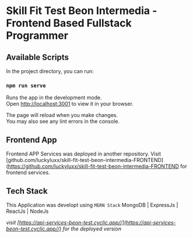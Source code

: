 # Skill Fit Test Beon Intermedia - Frontend Based Fullstack Programmer

## Available Scripts
In the project directory, you can run:

### `npm run serve`

Runs the app in the development mode.\
Open [http://localhost:3001](http://localhost:3001) to view it in your browser.

The page will reload when you make changes.\
You may also see any lint errors in the console.

## Frontend App

Frontend APP Services was deployed in another repository.
Visit [github.com/luckyluxx/skill-fit-test-beon-intermedia-FRONTEND](https://github.com/luckyluxx/skill-fit-test-beon-intermedia-FRONTEND for frontend services.

## Tech Stack

This Application was developt using `MERN Stack` 
MongoDB | ExpressJs | ReactJs | NodeJs

*visit [https://api-services-beon-test.cyclic.app//](https://api-services-beon-test.cyclic.app//) for the deployed version*
